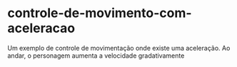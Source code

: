 # controle-de-movimento-com-aceleracao
Um exemplo de controle de movimentação onde existe uma aceleração. Ao andar, o personagem aumenta a velocidade gradativamente
